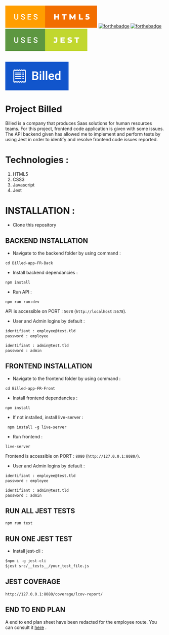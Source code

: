 [![forthebadge](./readme-assets/html5-badge.svg)](https://forthebadge.com)
[![forthebadge](https://forthebadge.com/images/badges/uses-css.svg)](https://forthebadge.com)
[![forthebadge](https://forthebadge.com/images/badges/made-with-javascript.svg)](https://forthebadge.com)
[![forthebadge](./readme-assets/uses-jest.svg)](https://forthebadge.com)

<br/>

<div id="header" align="left">
  <img src="./readme-assets/billed-logo.png" width="200"/>
</div>

# Project Billed

Billed is a company that produces Saas solutions for human resources teams.
For this project, frontend code application is given with some issues.
The API backend given has allowed me to implement and perform tests by using Jest in order to identify and resolve frontend code issues reported.

# Technologies :

1. HTML5
2. CSS3
3. Javascript
4. Jest

# INSTALLATION :

- Clone this repository

## BACKEND INSTALLATION

- Navigate to the backend folder by using command :

```
cd Billed-app-FR-Back
```

- Install backend dependancies :

```
npm install
```

- Run API :

```
npm run run:dev
```

API is accessible on PORT : `5678` (`http://localhost:5678`).

- User and Admin logins by default :

```
identifiant : employee@test.tld
password : employee
```

```
identifiant : admin@test.tld
password : admin
```

## FRONTEND INSTALLATION

- Navigate to the frontend folder by using command :

```
cd Billed-app-FR-Front
```

- Install frontend dependancies :

```
npm install
```

- If not installed, install live-server :

```
 npm install -g live-server
```

- Run frontend :

```
live-server
```

Frontend is accessible on PORT : `8080` (`http://127.0.0.1:8080/`).

- User and Admin logins by default :

```
identifiant : employee@test.tld
password : employee
```

```
identifiant : admin@test.tld
password : admin
```

## RUN ALL JEST TESTS

```
npm run test
```

## RUN ONE JEST TEST

- Install jest-cli :

```
$npm i -g jest-cli
$jest src/__tests__/your_test_file.js
```

## JEST COVERAGE

`http://127.0.0.1:8080/coverage/lcov-report/`

## END TO END PLAN

A end to end plan sheet have been redacted for the employee route. You can consult it [here](./readme-assets/end-to-end-plan-for-employee.pdf) .
